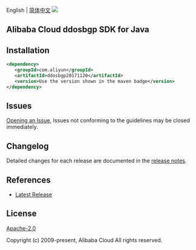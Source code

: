 English | [简体中文](README-CN.md)
![](https://aliyunsdk-pages.alicdn.com/icons/AlibabaCloud.svg)

## Alibaba Cloud ddosbgp SDK for Java

## Installation

```xml
<dependency>
   <groupId>com.aliyun</groupId>
   <artifactId>ddosbgp20171120</artifactId>
   <version>Use the version shown in the maven badge</version>
</dependency>
```

## Issues
[Opening an Issue](https://github.com/aliyun/alibabacloud-sdk/issues/new), Issues not conforming to the guidelines may be closed immediately.

## Changelog
Detailed changes for each release are documented in the [release notes](./ChangeLog.txt).

## References
* [Latest Release](https://github.com/aliyun/alibabacloud-sdk/tree/master/java)

## License
[Apache-2.0](http://www.apache.org/licenses/LICENSE-2.0)

Copyright (c) 2009-present, Alibaba Cloud All rights reserved.